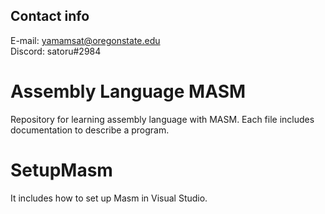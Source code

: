 ## Contact info

E-mail: yamamsat@oregonstate.edu</br>
Discord: satoru#2984

# Assembly Language MASM
Repository for learning assembly language with MASM. Each file includes documentation to describe a program.

# SetupMasm
It includes how to set up Masm in Visual Studio.